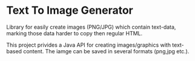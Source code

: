 # Text To Image Generator

Library for easily create images (PNG/JPG) which contain text-data, marking those data harder to copy then regular HTML.

This project privides a Java API for creating images/graphics with text-based content. The iamge can be saved in several formats (png,jpg etc.).